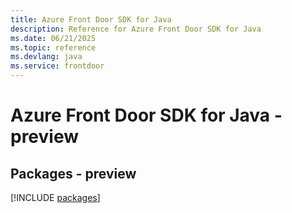 ```yaml
---
title: Azure Front Door SDK for Java
description: Reference for Azure Front Door SDK for Java
ms.date: 06/21/2025
ms.topic: reference
ms.devlang: java
ms.service: frontdoor
---
```

# Azure Front Door SDK for Java - preview
## Packages - preview
[!INCLUDE [packages](front-door-index.md)]